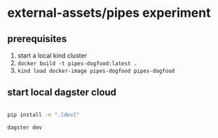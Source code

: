 # external-assets/pipes experiment

## prerequisites

1. start a local kind cluster
2. `docker build -t pipes-dogfood:latest .`
3. `kind load docker-image pipes-dogfood pipes-dogfood`

## start local dagster cloud

```bash

pip install -e ".[dev]"

dagster dev

```

